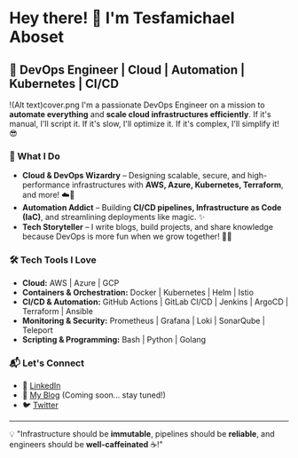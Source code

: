 # Hey there! 👋 I'm Tesfamichael Aboset

## 🚀 DevOps Engineer | Cloud | Automation | Kubernetes | CI/CD
!(Alt text)cover.png
I'm a passionate DevOps Engineer on a mission to **automate everything** and **scale cloud infrastructures efficiently**. If it's manual, I'll script it. If it's slow, I'll optimize it. If it's complex, I'll simplify it! 😎

### 🌟 What I Do
- **Cloud & DevOps Wizardry** – Designing scalable, secure, and high-performance infrastructures with **AWS, Azure, Kubernetes, Terraform**, and more! ☁️🚀
- **Automation Addict** – Building **CI/CD pipelines, Infrastructure as Code (IaC)**, and streamlining deployments like magic. ✨
- **Tech Storyteller** – I write blogs, build projects, and share knowledge because DevOps is more fun when we grow together! 📢💡

### 🛠️ Tech Tools I Love
- **Cloud:** AWS | Azure | GCP
- **Containers & Orchestration:** Docker | Kubernetes | Helm | Istio
- **CI/CD & Automation:** GitHub Actions | GitLab CI/CD | Jenkins | ArgoCD | Terraform | Ansible
- **Monitoring & Security:** Prometheus | Grafana | Loki | SonarQube | Teleport
- **Scripting & Programming:** Bash | Python | Golang

### 📬 Let's Connect
- 🚀 [LinkedIn](https://linkedin.com/in/tesfamichael-aboset)
- 📖 [My Blog](#) (Coming soon... stay tuned!)
- 🐦 [Twitter](https://twitter.com/yourhandle)

---
💡 "Infrastructure should be **immutable**, pipelines should be **reliable**, and engineers should be **well-caffeinated** ☕!"

